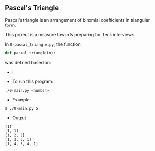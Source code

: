 ## Pascal's Triangle

 Pascal's triangle is an arrangement of binomial coefficients in triangular form.
 
 This project is a measure towards preparing for Tech interviews.

In `0-pascal_triangle.py`, the function
 ```py
 def pascal_triangle(n):
 ```
was defined based on:
- i

 - To run this program:

 ```shell
./0-main.py <number>
 ```

 - Example:

 ```shell
$ ./0-main.py 5
 ```

* Output

```shell
[1]
[1, 1]
[1, 2, 1]
[1, 3, 3, 1]
[1, 4, 6, 4, 1]
```
